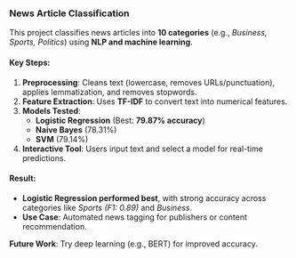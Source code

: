 ### **News Article Classification**  

This project classifies news articles into **10 categories** (e.g., *Business, Sports, Politics*) using **NLP and machine learning**.  

#### **Key Steps:**  
1. **Preprocessing**: Cleans text (lowercase, removes URLs/punctuation), applies lemmatization, and removes stopwords.  
2. **Feature Extraction**: Uses **TF-IDF** to convert text into numerical features.  
3. **Models Tested**:  
   - **Logistic Regression** (Best: **79.87% accuracy**)  
   - **Naive Bayes** (78.31%)  
   - **SVM** (79.14%)  
4. **Interactive Tool**: Users input text and select a model for real-time predictions.  

#### **Result**:  
- **Logistic Regression performed best**, with strong accuracy across categories like *Sports (F1: 0.89)* and *Business*.  
- **Use Case**: Automated news tagging for publishers or content recommendation.  

**Future Work**: Try deep learning (e.g., BERT) for improved accuracy.
